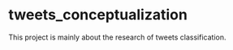 tweets_conceptualization
========================

This project is mainly about the research of tweets classification.
